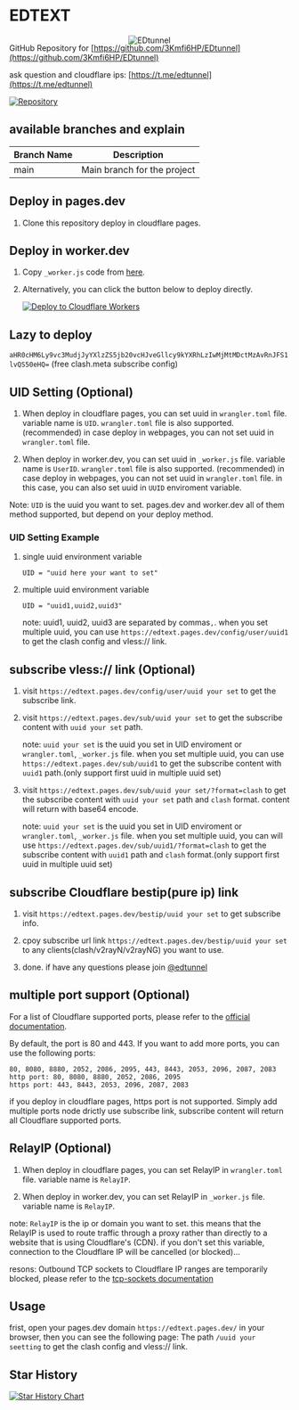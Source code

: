 # EDTEXT

<p align="center">
  <img src="https://cloudflare-ipfs.com/ipfs/bafybeigd6i5aavwpr6wvnwuyayklq3omonggta4x2q7kpmgafj357nkcky" alt="EDtunnel" style="margin-bottom: -50px;">
</p>

GitHub Repository for [https://github.com/3Kmfi6HP/EDtunnel](https://github.com/3Kmfi6HP/EDtunnel)

ask question and cloudflare ips: [https://t.me/edtunnel](https://t.me/edtunnel)

[![Repository](https://img.shields.io/badge/View%20on-GitHub-blue.svg)](https://github.com/3Kmfi6HP/EDtunnel)

## available branches and explain

| Branch Name   | Description                                                   |
| ------------- | ------------------------------------------------------------- |
| main          | Main branch for the project                                   |

## Deploy in pages.dev


1. Clone this repository deploy in cloudflare pages.

## Deploy in worker.dev

1. Copy `_worker.js` code from [here](https://github.com/WTNLXTBL/EDTEXT/blob/main/_worker.js).

2. Alternatively, you can click the button below to deploy directly.

   [![Deploy to Cloudflare Workers](https://deploy.workers.cloudflare.com/button)](https://deploy.workers.cloudflare.com/?url=https://github.com/WTNLXTBL/EDTEXT)

## Lazy to deploy

`aHR0cHM6Ly9vc3MudjJyYXlzZS5jb20vcHJveGllcy9kYXRhLzIwMjMtMDctMzAvRnJFS1lvQS50eHQ=` (free clash.meta subscribe config)

## UID Setting (Optional)

1. When deploy in cloudflare pages, you can set uuid in `wrangler.toml` file. variable name is `UID`. `wrangler.toml` file is also supported. (recommended) in case deploy in webpages, you can not set uuid in `wrangler.toml` file.

2. When deploy in worker.dev, you can set uuid in `_worker.js` file. variable name is `UserID`. `wrangler.toml` file is also supported. (recommended) in case deploy in webpages, you can not set uuid in `wrangler.toml` file. in this case, you can also set uuid in `UUID` enviroment variable.

Note: `UID` is the uuid you want to set. pages.dev and worker.dev all of them method supported, but depend on your deploy method.

### UID Setting Example

1. single uuid environment variable

   ```.environment
   UID = "uuid here your want to set"
   ```

2. multiple uuid environment variable

   ```.environment
   UID = "uuid1,uuid2,uuid3"
   ```

   note: uuid1, uuid2, uuid3 are separated by commas`,`.
   when you set multiple uuid, you can use `https://edtext.pages.dev/config/user/uuid1` to get the clash config and vless:// link.

## subscribe vless:// link (Optional)

1. visit `https://edtext.pages.dev/config/user/uuid your set` to get the subscribe link.

2. visit `https://edtext.pages.dev/sub/uuid your set` to get the subscribe content with `uuid your set` path.

   note: `uuid your set` is the uuid you set in UID enviroment or `wrangler.toml`, `_worker.js` file.
   when you set multiple uuid, you can use `https://edtext.pages.dev/sub/uuid1` to get the subscribe content with `uuid1` path.(only support first uuid in multiple uuid set)

3. visit `https://edtext.pages.dev/sub/uuid your set/?format=clash` to get the subscribe content with `uuid your set` path and `clash` format. content will return with base64 encode.

   note: `uuid your set` is the uuid you set in UID enviroment or `wrangler.toml`, `_worker.js` file.
   when you set multiple uuid, you can will use `https://edtext.pages.dev/sub/uuid1/?format=clash` to get the subscribe content with `uuid1` path and `clash` format.(only support first uuid in multiple uuid set)

## subscribe Cloudflare bestip(pure ip) link

1. visit `https://edtext.pages.dev/bestip/uuid your set` to get subscribe info.

2. cpoy subscribe url link `https://edtext.pages.dev/bestip/uuid your set` to any clients(clash/v2rayN/v2rayNG) you want to use.

3. done. if have any questions please join [@edtunnel](https://t.me/edtunnel)

## multiple port support (Optional)

   <!-- let portArray_http = [80, 8080, 8880, 2052, 2086, 2095];
	let portArray_https = [443, 8443, 2053, 2096, 2087, 2083]; -->

For a list of Cloudflare supported ports, please refer to the [official documentation](https://developers.cloudflare.com/cloudflare-one/connections/connect-apps/ports).

By default, the port is 80 and 443. If you want to add more ports, you can use the following ports:

```text
80, 8080, 8880, 2052, 2086, 2095, 443, 8443, 2053, 2096, 2087, 2083
http port: 80, 8080, 8880, 2052, 2086, 2095
https port: 443, 8443, 2053, 2096, 2087, 2083
```

if you deploy in cloudflare pages, https port is not supported. Simply add multiple ports node drictly use subscribe link, subscribe content will return all Cloudflare supported ports.

## RelayIP (Optional)

1. When deploy in cloudflare pages, you can set RelayIP in `wrangler.toml` file. variable name is `RelayIP`.

2. When deploy in worker.dev, you can set RelayIP in `_worker.js` file. variable name is `RelayIP`.

note: `RelayIP` is the ip or domain you want to set. this means that the RelayIP is used to route traffic through a proxy rather than directly to a website that is using Cloudflare's (CDN). if you don't set this variable, connection to the Cloudflare IP will be cancelled (or blocked)...

resons: Outbound TCP sockets to Cloudflare IP ranges are temporarily blocked, please refer to the [tcp-sockets documentation](https://developers.cloudflare.com/workers/runtime-apis/tcp-sockets/#considerations)

## Usage

frist, open your pages.dev domain `https://edtext.pages.dev/` in your browser, then you can see the following page:
The path `/uuid your seetting` to get the clash config and vless:// link.

## Star History

<a href="https://star-history.com/#WTNLXTBL/EDTEXT&Date">
  <picture>
    <source media="(prefers-color-scheme: dark)" srcset="https://api.star-history.com/svg?repos=WTNLXTBL/EDTEXT&type=Date&theme=dark" />
    <source media="(prefers-color-scheme: light)" srcset="https://api.star-history.com/svg?repos=WTNLXTBL/EDTEXT&type=Date" />
    <img alt="Star History Chart" src="https://api.star-history.com/svg?repos=
    WTNLXTBL/EDTEXT&type=Date" />
  </picture>
</a>
